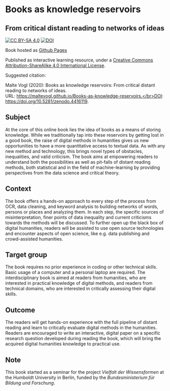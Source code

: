 # Books as knowledge reservoirs
## From critical distant reading to networks of ideas

[![CC BY-SA 4.0][cc-by-sa-shield]][cc-by-sa]
[![DOI](https://zenodo.org/badge/326784948.svg)](https://zenodo.org/badge/latestdoi/326784948)



Book hosted as [Github Pages](https://maltevogl.github.io/Books-as-knowledge-reservoirs/)

Published as interactive learning resource, under a
[Creative Commons Attribution-ShareAlike 4.0 International License][cc-by-sa].

[cc-by-sa]: http://creativecommons.org/licenses/by-sa/4.0/
[cc-by-sa-image]: https://licensebuttons.net/l/by-sa/4.0/88x31.png
[cc-by-sa-shield]: https://img.shields.io/badge/License-CC%20BY--SA%204.0-lightgrey.svg

Suggested citation:

Malte Vogl (2020): Books as knowledge reservoirs: From critical distant reading to networks of ideas.</br> URL: https://maltevogl.github.io/Books-as-knowledge-reservoirs.</br>DOI:  https://doi.org/10.5281/zenodo.4416119.

## Subject

At the core of this online book lies the idea of books as a means of storing knowledge. While we traditionally tap into these reservoirs by getting lost in a good book, the raise of digital methods in humanities gives us new opportunities to have a more quantitative access to textual data. As with any new method and technology, this brings novel types of obstacles, inequalities, and valid criticism. The book aims at empowering readers to understand both the possibilities as well as pit-falls of distant reading methods, both statistical and in the field of machine-learning by providing perspectives from the data science and critical theory.

## Context

The book offers a hands-on approach to every step of the process from OCR, data cleaning, and keyword analysis to building networks of words, persons or places and analyzing them. In each step, the specific sources of misinterpretation, finer points of data inequality and current criticisms towards the methods will be discussed. To further open up the black box of digital humanities, readers will be assisted to use open source technologies and encounter aspects of open science, like e.g. data publishing and crowd-assisted humanities.

## Target group

The book requires no prior experience in coding or other technical skills. Basic usage of a computer and a personal laptop are required. The interdisciplinary book is aimed at readers from humanities, who are interested in practical knowledge of digital methods, and readers from technical domains, who are interested in critically assessing their digital skills.

## Outcome

The readers will get hands-on experience with the full pipeline of distant reading and learn to critically evaluate digital methods in the humanities. Readers are encouraged to write an interactive, digital paper on a specific research question developed during reading the book, which will bring the acquired digital humanities knowledge to practical use.

## Note

This book started as a seminar for the project _Vielfalt der Wissensformen_ at the Humboldt University in Berlin, funded by the _Bundesministerium für Bildung und Forschung_.
